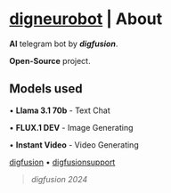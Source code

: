 # [digneurobot](https://t.me/digneurobot) | About

**AI** telegram bot by _**digfusion**_. 

**Open-Source** project.

## Models used

• **Llama 3.1 70b** - Text Chat

• **FLUX.1 DEV** - Image Generating

• **Instant Video** - Video Generating

[digfusion](https://t.me/digfusionbot) • [digfusionsupport](https://t.me/digfusionsupport)

> _digfusion 2024_
